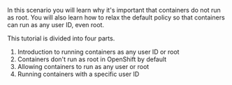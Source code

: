 In this scenario you will learn why it's important that containers do not run as root.
You will also learn how to relax the default policy so that containers can run as any user ID, even root. 

This tutorial is divided into four parts.

1. Introduction to running containers as any user ID or root
2. Containers don't run as root in OpenShift by default
3. Allowing containers to run as any user or root
4. Running containers with a specific user ID

